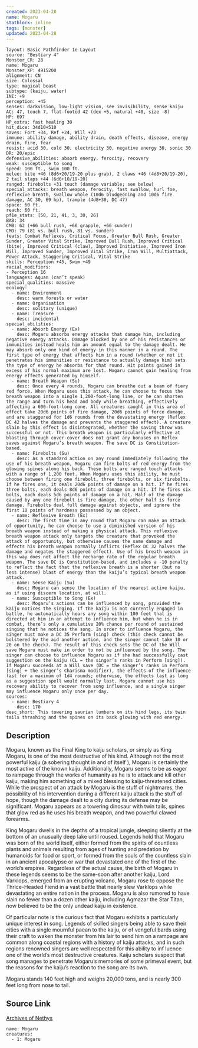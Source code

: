 ```yaml
---
created: 2023-04-28
name: Mogaru
statblock: inline
tags: [monster]
updated: 2023-04-28
---
```

```statblock
layout: Basic Pathfinder 1e Layout
source: "Bestiary 4"
Monster_CR: 28
name: Mogaru
Monster_XP: 4915200
alignment: CN
size: Colossal
type: magical beast
subtype: (kaiju, water)
INI: +9
perception: +45
senses: darkvision, low-light vision, see invisibility, sense kaiju
AC: 47, touch 7, flat-footed 42 (dex +5, natural +40, size -8)
HP: 697
HP_extra: fast healing 30
hit_dice: 34d10+510
saves: Fort +34, Ref +24, Will +23
immune: ability damage, ability drain, death effects, disease, energy drain, fire, fear
resist: acid 30, cold 30, electricity 30, negative energy 30, sonic 30
DR: 20/epic
defensive_abilities: absorb energy, ferocity, recovery
weak: susceptible to song
speed: 100 ft., swim 100 ft.
melee: bite +46 (8d6+20/19-20 plus grab), 2 claws +46 (4d8+20/19-20), 2 tail slaps +44 (6d6+10/19-20)
ranged: firebolts +31 touch (damage variable; see below)
special_attacks: breath weapon, ferocity, fast swallow, hurl foe, reflexive breath, swallow whole (10d6 bludgeoning and 10d6 fire damage, AC 30, 69 hp), trample (4d8+30, DC 47)
space: 60 ft.
reach: 60 ft.
pf1e_stats: [50, 21, 41, 3, 30, 26]
BAB: 34
CMB: 62 (+66 bull rush, +66 grapple, +66 sunder)
CMD: 79 (81 vs. bull rush, 81 vs. sunder)
feats: Combat Reflexes, Critical Focus, Greater Bull Rush, Greater Sunder, Greater Vital Strike, Improved Bull Rush, Improved Critical (bite), Improved Critical (claw), Improved Initiative, Improved Iron Will, Improved Sunder, Improved Vital Strike, Iron Will, Multiattack, Power Attack, Staggering Critical, Vital Strike
skills: Perception +45, Swim +49
racial_modifiers:
- Perception 16
languages: Aquan (can’t speak)
special_qualities: massive
ecology:
  - name: Environment
    desc: warm forests or water
  - name: Organisation
    desc: solitary (unique)
  - name: Treasure
    desc: incidental
special_abilities:
  - name: Absorb Energy (Ex)
    desc: Mogaru absorbs energy attacks that damage him, including negative energy attacks. Damage blocked by one of his resistances or immunities instead heals him an amount equal to the damage dealt. He may absorb only one kind of energy in this manner in a round. The first type of energy that affects him in a round (whether or not it penetrates his immunities or resistance to actually damage him) sets the type of energy he absorbs for that round. Hit points gained in excess of his normal maximum are lost. Mogaru cannot gain healing from energy effects generated by himself.
  - name: Breath Weapon (Su)
    desc: Once every 4 rounds, Mogaru can breathe out a beam of fiery red force. When Mogaru uses this attack, he can choose to focus the breath weapon into a single 1,200-foot-long line, or he can shorten the range and turn his head and body while breathing, effectively affecting a 600-foot-long cone. All creatures caught in this area of effect take 20d6 points of fire damage, 20d6 points of force damage, and are staggered for 1d6 rounds from the devastating energy (Reflex DC 42 halves the damage and prevents the staggered effect). A creature slain by this effect is disintegrated, whether the saving throw was successful or not. This breath weapon is particularly effective at blasting through cover-cover does not grant any bonuses on Reflex saves against Mogaru’s breath weapon. The save DC is Constitution-based.
  - name: Firebolts (Su)
    desc: As a standard action on any round immediately following the use of his breath weapon, Mogaru can fire bolts of red energy from the glowing spines along his back. These bolts are ranged touch attacks with a range of 1,200 feet. When Mogaru uses this ability, he must choose between firing one firebolt, three firebolts, or six firebolts. If he fires one, it deals 20d6 points of damage on a hit. If he fires three bolts, each deals 8d6 points of damage on a hit. If he fires six bolts, each deals 5d6 points of damage on a hit. Half of the damage caused by any one firebolt is fire damage, the other half is force damage. Firebolts deal full damage against objects, and ignore the first 10 points of hardness possessed by an object.
  - name: Reflexive Breath (Ex)
    desc: The first time in any round that Mogaru can make an attack of opportunity, he can choose to use a diminished version of his breath weapon instead of making a physical attack. This reflexive breath weapon attack only targets the creature that provoked the attack of opportunity, but otherwise causes the same damage and effects his breath weapon normally inflicts (Reflex DC 32 halves the damage and negates the staggered effect). Use of his breath weapon in this way does not affect the recharge rate of the regular breath weapon. The save DC is Constitution-based, and includes a -10 penalty to reflect the fact that the reflexive breath is a shorter (but no less intense) blast of energy than the kaiju’s typical breath weapon attack.
  - name: Sense Kaiju (Su)
    desc: Mogaru can sense the location of the nearest active kaiju, as if using discern location, at will.
  - name: Susceptible to Song (Ex)
    desc: Mogaru’s actions can be influenced by song, provided the kaiju notices the singing. If the kaiju is not currently engaged in battle, he automatically hears any song within 100 feet that is directed at him in an attempt to influence him, but when he is in combat, there’s only a cumulative 20% chance per round of sustained singing that he notices the song. In order to influence Mogaru, the singer must make a DC 35 Perform (sing) check (this check cannot be bolstered by the aid another action, and the singer cannot take 10 or 20 on the check). The result of this check sets the DC of the Will save Mogaru must make in order to not be influenced by the song. The singer can choose to influence Mogaru as if she had successfully cast suggestion on the kaiju (CL = the singer’s ranks in Perform [sing]). If Mogaru succeeds at a Will save (DC = the singer’s ranks in Perform [sing] + the singer’s Charisma modifier), the effects of the influence last for a maximum of 1d4 rounds; otherwise, the effects last as long as a suggestion spell would normally last. Mogaru cannot use his recovery ability to recover from song influence, and a single singer may influence Mogaru only once per day.
sources:
  - name: Bestiary 4
    desc: 170
desc_short: This towering saurian lumbers on its hind legs, its twin tails thrashing and the spines on its back glowing with red energy.
```
## Description
Mogaru, known as the Final King to kaiju scholars, or simply as King Mogaru, is one of the most destructive of his kind. Although not the most powerful kaiju (a sobering thought in and of itself ), Mogaru is certainly the most active of the known kaiju. Additionally, Mogaru seems to be as eager to rampage through the works of humanity as he is to attack and kill other kaiju, making him something of a mixed blessing to kaiju-threatened cities. While the prospect of an attack by Mogaru is the stuff of nightmares, the possibility of his intervention during a different kaiju attack is the stuff of hope, though the damage dealt to a city during its defense may be significant. Mogaru appears as a towering dinosaur with twin tails, spines that glow red as he uses his breath weapon, and two powerful clawed forearms.

King Mogaru dwells in the depths of a tropical jungle, sleeping silently at the bottom of an unusually deep lake until roused. Legends hold that Mogaru was born of the world itself, either formed from the spirits of countless plants and animals resulting from ages of hunting and predation by humanoids for food or sport, or formed from the souls of the countless slain in an ancient apocalypse or war that devastated one of the first of the world’s empires. Regardless of the actual cause, the birth of Mogaru in these legends seems to be the same-soon after another kaiju, Lord Varklops, emerged from an erupting volcano, Mogaru rose to oppose the Thrice-Headed Fiend in a vast battle that nearly slew Varklops while devastating an entire nation in the process. Mogaru is also rumored to have slain no fewer than a dozen other kaiju, including Agmazar the Star Titan, now believed to be the only undead kaiju in existence.

Of particular note is the curious fact that Mogaru exhibits a particularly unique interest in song. Legends of skilled singers being able to save their cities with a single mournful paean to the kaiju, or of vengeful bards using their craft to waken the monster from his lair to send him on a rampage are common along coastal regions with a history of kaiju attacks, and in such regions renowned singers are well respected for this ability to inf luence one of the world’s most destructive creatures. Kaiju scholars suspect that song manages to penetrate Mogaru’s memories of some primeval event, but the reasons for the kaiju’s reaction to the song are its own.

Mogaru stands 140 feet high and weighs 20,000 tons, and is nearly 300 feet long from nose to tail.
## Source Link
[Archives of Nethys](https://aonprd.com/MonsterDisplay.aspx?ItemName=Mogaru)
```encounter-table
name: Mogaru
creatures:
  - 1: Mogaru
```
